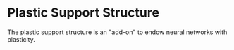 # Plastic Support Structure
 The plastic support structure is an "add-on" to endow neural networks with plasticity.
